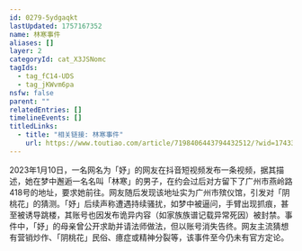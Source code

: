 ```yaml
---
id: 0279-5ydgaqkt
lastUpdated: 1757167352
name: 林寒事件
aliases: []
layer: 2
categoryId: cat_X3JSNomc
tagIds:
  - tag_fC14-UDS
  - tag_jKWvm6pa
nsfw: false
parent: ""
relatedEntries: []
timelineEvents: []
titledLinks:
  - title: "相关链接: 林寒事件"
    url: https://www.toutiao.com/article/7198406443794432512/?wid=1743323659590
---
```


2023年1月10日，一名网名为「妤」的网友在抖音短视频发布一条视频，据其描述，她在梦中邂逅一名名叫「林寒」的男子，在约会过后对方留下了广州市燕岭路418号的地址，要求她前往。网友随后发现该地址实为广州市殡仪馆，引发对「阴桃花」的猜测。「妤」后续声称遭遇持续骚扰，如梦中被逼问，手臂出现抓痕，甚至被诱导跳楼，其账号也因发布诡异内容（如家族族谱记载异常死因）被封禁。事件中，「妤」的母亲曾公开求助并请法师做法，但以账号消失告终。网友主流猜想有营销炒作、「阴桃花」民俗、癔症或精神分裂等，该事件至今仍未有官方定论。